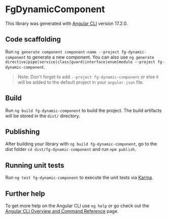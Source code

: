 # FgDynamicComponent

This library was generated with [Angular CLI](https://github.com/angular/angular-cli) version 17.2.0.

## Code scaffolding

Run `ng generate component component-name --project fg-dynamic-component` to generate a new component. You can also use `ng generate directive|pipe|service|class|guard|interface|enum|module --project fg-dynamic-component`.
> Note: Don't forget to add `--project fg-dynamic-component` or else it will be added to the default project in your `angular.json` file. 

## Build

Run `ng build fg-dynamic-component` to build the project. The build artifacts will be stored in the `dist/` directory.

## Publishing

After building your library with `ng build fg-dynamic-component`, go to the dist folder `cd dist/fg-dynamic-component` and run `npm publish`.

## Running unit tests

Run `ng test fg-dynamic-component` to execute the unit tests via [Karma](https://karma-runner.github.io).

## Further help

To get more help on the Angular CLI use `ng help` or go check out the [Angular CLI Overview and Command Reference](https://angular.io/cli) page.
